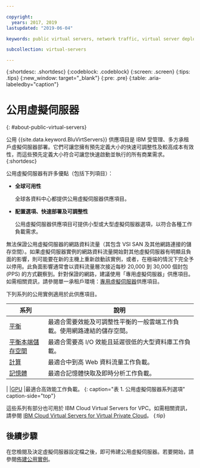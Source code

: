 ```yaml
---

copyright:
  years: 2017, 2019
lastupdated: "2019-06-04"

keywords: public virtual servers, network traffic, virtual server deployment

subcollection: virtual-servers

---
```


{:shortdesc: .shortdesc}
{:codeblock: .codeblock}
{:screen: .screen}
{:tips: .tips}
{:new_window: target="_blank"}
{:pre: .pre}
{:table: .aria-labeledby="caption"}

# 公用虛擬伺服器
{: #about-public-virtual-servers}

公用 {{site.data.keyword.BluVirtServers}} 供應項目是 IBM 受管理、多方承租戶虛擬伺服器部署。它們可讓您擁有預先定義大小的快速可調整性及較高成本有效性，而這些預先定義大小符合可讓您快速啟動並執行的所有商業需求。
{:shortdesc}

公用虛擬伺服器有許多優點（包括下列項目）：

* **全球可用性** 

    全球各資料中心都提供公用虛擬伺服器供應項目。

* **配置選項、快速部署及可調整性** 

    公用虛擬伺服器供應項目可提供小型或大型虛擬伺服器選項，以符合各種工作負載需求。

無法保證公用虛擬伺服器的網路資料流量（其包含 VSI SAN 及其他網路連接的儲存空間）。如果虛擬伺服器實例的網路資料流量開始對其他虛擬伺服器有明顯且負面的影響，則可能要在新的主機上重新啟動該實例，或者，在極端的情況下完全予以停用。此負面影響通常會以資料流量層次接近每秒 20,000 到 30,000 個封包 (PPS) 的方式觀察到。針對保證的網路，建議使用「專用虛擬伺服器」供應項目。如需相關資訊，請參閱單一承租戶環境：[專用虛擬伺服器](/docs/vsi?topic=virtual-servers-about-dedicated-virtual-servers#about-dedicated-virtual-servers)供應項目。

下列系列的公用實例適用於此供應項目。 

| 系列  |說明                                                                                              |
| ----------------------- | -------------------------------------------------------------------------------------------------------- | 
|[平衡](/docs/vsi?topic=virtual-servers-balanced#balanced) |最適合需要效能及可調整性平衡的一般雲端工作負載。使用網路連結的儲存空間。|
|[平衡本端儲存空間](/docs/vsi?topic=virtual-servers-balanced-local-storage#balanced-local-storage) |最適合需要高 I/O 效能且延遲很低的大型資料庫工作負載。|
|[計算](/docs/vsi?topic=virtual-servers-compute#compute) |最適合中到高 Web 資料流量工作負載。|
|[記憶體](/docs/vsi?topic=virtual-servers-memory#memory)  |最適合記憶體快取及即時分析工作負載。
|
|[GPU](/docs/vsi?topic=virtual-servers-gpu#gpu)  |最適合高效能工作負載。
{: caption="表 1. 公用虛擬伺服器系列選項" caption-side="top"}

這些系列有部分也可用於 IBM Cloud Virtual Servers for VPC。如需相關資訊，請參閱 [IBM Cloud Virtual Servers for Virtual Private Cloud](/docs/vpc-on-classic-vsi?topic=vpc-on-classic-vsi-getting-started)。
{:tip}

## 後續步驟

在您檢閱及決定虛擬伺服器設定檔之後，即可佈建公用虛擬伺服器。若要開始，請參閱[佈建公用實例](/docs/vsi?topic=virtual-servers-ordering-vs-public#ordering-vs-public)。
